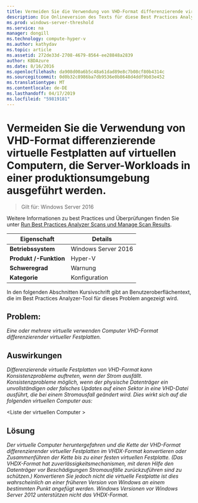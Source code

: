 ```yaml
---
title: Vermeiden Sie die Verwendung von VHD-Format differenzierende virtuelle Festplatten auf virtuellen Computern, die Server-Workloads in einer produktionsumgebung ausgeführt werden.
description: Die Onlineversion des Texts für diese Best Practices Analyzer-Regel.
ms.prod: windows-server-threshold
ms.service: na
manager: dongill
ms.technology: compute-hyper-v
ms.author: kathydav
ms.topic: article
ms.assetid: 272de33d-2708-4679-8564-ee28848a2839
author: KBDAzure
ms.date: 8/16/2016
ms.openlocfilehash: da908d00a6b5c48a61dad89e8c7b08cf80b4314c
ms.sourcegitcommit: 0d0b32c8986ba7db9536e0b8648d4ddf9b03e452
ms.translationtype: MT
ms.contentlocale: de-DE
ms.lasthandoff: 04/17/2019
ms.locfileid: "59819181"
---
```

# <a name="avoid-using-vhd-format-differencing-virtual-hard-disks-on-virtual-machines-that-run-server-workloads-in-a-production-environment"></a>Vermeiden Sie die Verwendung von VHD-Format differenzierende virtuelle Festplatten auf virtuellen Computern, die Server-Workloads in einer produktionsumgebung ausgeführt werden.

>Gilt für: Windows Server 2016

Weitere Informationen zu best Practices und Überprüfungen finden Sie unter [Run Best Practices Analyzer Scans und Manage Scan Results](https://go.microsoft.com/fwlink/p/?LinkID=223177).  
  
|Eigenschaft|Details|  
|-|-|  
|**Betriebssystem**|Windows Server 2016|  
|**Produkt /-Funktion**|Hyper-V|  
|**Schweregrad**|Warnung|  
|**Kategorie**|Konfiguration|  
  
In den folgenden Abschnitten Kursivschrift gibt an Benutzeroberflächentext, die im Best Practices Analyzer-Tool für dieses Problem angezeigt wird.  
  
## <a name="issue"></a>**Problem:**  
*Eine oder mehrere virtuelle verwenden Computer VHD-Format differenzierender virtueller Festplatten.*  
  
## <a name="impact"></a>**Auswirkungen**  
*Differenzierende virtuelle Festplatten von VHD-Format kann Konsistenzprobleme auftreten, wenn der Strom ausfällt. Konsistenzprobleme möglich, wenn der physische Datenträger ein unvollständigen oder falsches Updates auf einen Sektor in eine VHD-Datei ausführt, die bei einem Stromausfall geändert wird. Dies wirkt sich auf die folgenden virtuellen Computer aus:*  
  
\<Liste der virtuellen Computer >  
  
## <a name="resolution"></a>**Lösung**  
*Der virtuelle Computer heruntergefahren und die Kette der VHD-Format differenzierender virtueller Festplatten im VHDX-Format konvertieren oder Zusammenführen der Kette bis zu einer festen virtuellen Festplatte. (Das VHDX-Format hat zuverlässigkeitsmechanismen, mit deren Hilfe den Datenträger vor Beschädigungen Stromausfälle zurückzuführen sind zu schützen.) Konvertieren Sie jedoch nicht die virtuelle Festplatte ist dies wahrscheinlich an einer früheren Version von Windows an einem bestimmten Punkt angefügt werden. Windows Versionen vor Windows Server 2012 unterstützen nicht das VHDX-Format.*  
  


